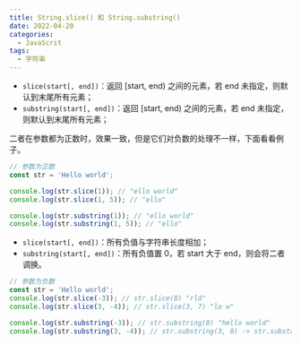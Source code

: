 ```yaml
---
title: String.slice() 和 String.substring()
date: 2022-04-20
categories:
  - JavaScrit
tags:
  - 字符串
---
```


* `slice(start[, end])`：返回 [start, end) 之间的元素，若 end 未指定，则默认到末尾所有元素；
* `substring(start[, end])`：返回 [start, end) 之间的元素，若 end 未指定，则默认到末尾所有元素；

二者在参数都为正数时，效果一致，但是它们对负数的处理不一样，下面看看例子。

```js
// 参数为正数
const str = 'Hello world';

console.log(str.slice(1)); // "ello world"
console.log(str.slice(1, 5)); // "ello"

console.log(str.substring(1)); // "ello world"
console.log(str.substring(1, 5)); // "ello"
```

* `slice(start[, end])`：所有负值与字符串长度相加；
* `substring(start[, end])`：所有负值置 0，若 start 大于 end，则会将二者调换。

```js
// 参数为负数
const str = 'Hello world';
console.log(str.slice(-3)); // str.slice(8) "rld"
console.log(str.slice(3, -4)); // str.slice(3, 7) "lo w"

console.log(str.substring(-3)); // str.substring(0) "hello world"
console.log(str.substring(3, -4)); // str.substring(3, 0) -> str.substring(0, 3) "hel"
```